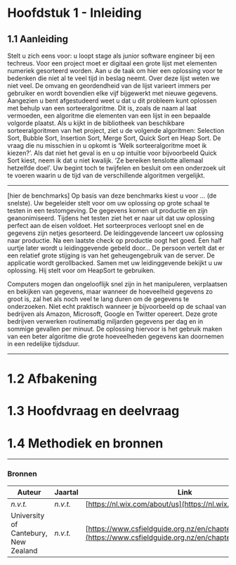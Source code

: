 # Hoofdstuk 1 - Inleiding

## 1.1 Aanleiding

Stelt u zich eens voor: u loopt stage als junior software engineer bij een techreus. Voor een project moet er digitaal een grote lijst met elementen numeriek gesorteerd worden. Aan u de taak om hier een oplossing voor te bedenken die niet al te veel tijd in beslag neemt. Over deze lijst weten we niet veel. De omvang en geordendheid van de lijst varieert immers per gebruiker en wordt bovendien elke vijf bijgewerkt met nieuwe gegevens. Aangezien u bent afgestudeerd weet u dat u dit probleem kunt oplossen met behulp van een sorteeralgoritme. Dit is, zoals de naam al laat vermoeden, een algoritme die elementen van een lijst in een bepaalde volgorde plaatst. Als u kijkt in de bibliotheek van beschikbare sorteeralgoritmen van het project, ziet u de volgende algoritmen: Selection Sort, Bubble Sort, Insertion Sort, Merge Sort, Quick Sort en Heap Sort. De vraag die nu misschien in u opkomt is ‘Welk sorteeralgoritme moet ik kiezen?’. Als dat niet het geval is en u op intuïtie voor bijvoorbeeld Quick Sort kiest, neem ik dat u niet kwalijk. ‘Ze bereiken tenslotte allemaal hetzelfde doel’. Uw begint toch te twijfelen en besluit om een onderzoek uit te voeren waarin u de tijd van de verschillende algoritmen vergelijkt.

---

[hier de benchmarks]
Op basis van deze benchmarks kiest u voor … (de snelste).
Uw begeleider stelt voor om uw oplossing op grote schaal te testen in een testomgeving. De gegevens komen uit productie en zijn geanonimiseerd.
Tijdens het testen ziet het er naar uit dat uw oplossing perfect aan de eisen voldoet. Het sorteerproces verloopt snel en de gegevens zijn netjes gesorteerd. De leidinggevende lanceert uw oplossing naar productie. Na een laatste check op productie oogt het goed.
Een half uurtje later wordt u leidinggevende gebeld door... De persoon vertelt dat er een relatief grote stijging is van het geheugengebruik van de server.
De applicatie wordt gerollbacked.
Samen met uw leidinggevende bekijkt u uw oplossing. Hij stelt voor om HeapSort te gebruiken.

Computers mogen dan ongelooflijk snel zijn in het manipuleren, verplaatsen en bekijken van gegevens, maar wanneer de hoeveelheid gegevens zo groot is, zal het als noch veel te lang duren om de gegevens te onderzoeken. Niet echt praktisch wanneer je bijvoorbeeld op de schaal van bedrijven als Amazon, Microsoft, Google en Twitter opereert. Deze grote bedrijven verwerken routinematig miljarden gegevens per dag en in sommige gevallen per minuut. De oplossing hiervoor is het gebruik maken van een beter algoritme die grote hoeveelheden gegevens kan doornemen in een redelijke tijdsduur.

---


# 1.2 Afbakening

# 1.3 Hoofdvraag en deelvraag

# 1.4 Methodiek en bronnen

---

### Bronnen

| Auteur | Jaartal | Link |
|--------|---------|------|
| _n.v.t._ | _n.v.t._ | [https://nl.wix.com/about/us](https://nl.wix.com/about/us) |
| University of Cantebury, New Zealand | _n.v.t._ | [https://www.csfieldguide.org.nz/en/chapters/introduction/](https://www.csfieldguide.org.nz/en/chapters/introduction/) |
